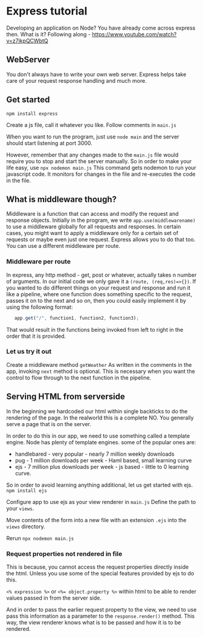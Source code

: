 # Express tutorial

Developing an application on Node? You have already come across express then. What is it?
Following along - https://www.youtube.com/watch?v=z7ikpQCWbtQ

## WebServer

You don't always have to write your own web server. Express helps take care of your request response handling and much more.

## Get started

`npm install express`

Create a js file, call it whatever you like. Follow comments in `main.js`

When you want to run the program, just use `node main` and the server should start listening at port 3000. 

However, remember that any changes made to the `main.js` file would require you to stop and start the server manually. 
So in order to make your life easy, use `npx nodemon main.js`
This command gets nodemon to run your javascript code. It monitors for changes in the file and re-executes the code in the file. 

## What is middleware though?

Middleware is a function that can access and modify the request and response objects. 
Initially in the program, we write `app.use(middlewarename)` to use a middleware globally for all requests and responses. 
In certain cases, you might want to apply a middleware only for a certain set of requests or maybe even just one request. 
Express allows you to do that too. 
You can use a different middleware per route.

### Middleware per route

In express, any http method - get, post or whatever, actually takes n number of arguments. 
In our initial code we only gave it a `(route, (req,res)=>{})`. 
If you wanted to do different things on your request and response and run it like a pipeline, where 
one function does something specific to the request, passes it on to the next and so on, then you could easily implement it by 
using the following format:

```javascript
   app.get("/", function1, function2, function3);
```
That would result in the functions being invoked from left to right in the order that it is provided.

### Let us try it out

Create a middleware method `getWeather`
As written in the comments in the app, invoking `next` method is optional. This is necessary when you want the control to flow through to the 
next function in the pipeline.

## Serving HTML from serverside

In the beginning we hardcoded our html within single backticks to do the rendering of the page. 
In the realworld this is a complete NO. You generally serve a page that is on the server. 

In order to do this in our app, we need to use something called a template engine. Node has plenty of template engines. 
some of the popular ones are:
 - handlebared - very popular - nearly 7 million weekly downloads
 - pug - 1 million downloads per week - Haml based, small learning curve
 - ejs - 7 million plus downloads per week - js based - little to 0 learning curve. 

So in order to avoid learning anything additional, let us get started with ejs. 
`npm install ejs`

Configure app to use ejs as your view renderer in `main.js`
Define the path to your `views`. 

Move contents of the form into a new file with an extension `.ejs` into the `views` directory. 

Rerun `npx nodemon main.js`

### Request properties not rendered in file

This is because, you cannot access the request properties directly inside the html. 
Unless you use some of the special features provided by ejs to do this. 

`<% expression %>` or `<%= object.property %>` within html to be able to render values passed in from the server side. 

And in order to pass the earlier request property to the view, we need to use pass this information as a parameter to the 
`response.render()` method. This way, the view renderer knows what is to be passed and how it is to be rendered. 
